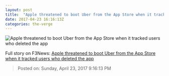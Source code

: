 ```yaml
---
layout: post
title:  "Apple threatened to boot Uber from the App Store when it tracked users who deleted the app"
date: 2017-04-23 16:16:13Z
categories: the-verge
---
```


![Apple threatened to boot Uber from the App Store when it tracked users who deleted the app](https://cdn0.vox-cdn.com/thumbor/OowdpoEpmwrulhx-oSFjyTYZYXM=/0x106:2040x1254/1600x900/cdn0.vox-cdn.com/uploads/chorus_image/image/54404301/uber-stock-1033.0.0.jpg)




Full story on F3News: [Apple threatened to boot Uber from the App Store when it tracked users who deleted the app](http://www.f3nws.com/n/hSheCE)

> Posted on: Sunday, April 23, 2017 9:16:13 PM
